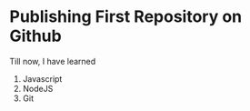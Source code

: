 # Publishing First Repository on Github

Till now, I have learned
1. Javascript
2. NodeJS
3. Git
   